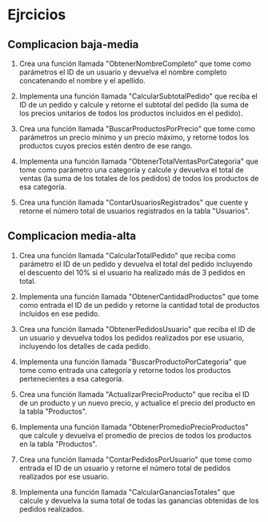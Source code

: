 # Ejrcicios
## Complicacion baja-media
1. Crea una función llamada "ObtenerNombreCompleto" que tome como parámetros el ID de un usuario y devuelva el nombre completo concatenando el nombre y el apellido.

2. Implementa una función llamada "CalcularSubtotalPedido" que reciba el ID de un pedido y calcule y retorne el subtotal del pedido (la suma de los precios unitarios de todos los productos incluidos en el pedido).

3. Crea una función llamada "BuscarProductosPorPrecio" que tome como parámetros un precio mínimo y un precio máximo, y retorne todos los productos cuyos precios estén dentro de ese rango.

4. Implementa una función llamada "ObtenerTotalVentasPorCategoria" que tome como parámetro una categoría y calcule y devuelva el total de ventas (la suma de los totales de los pedidos) de todos los productos de esa categoría.

5. Crea una función llamada "ContarUsuariosRegistrados" que cuente y retorne el número total de usuarios registrados en la tabla "Usuarios".

## Complicacion media-alta
1. Crea una función llamada "CalcularTotalPedido" que reciba como parámetro el ID de un pedido y devuelva el total del pedido incluyendo el descuento del 10% si el usuario ha realizado más de 3 pedidos en total.

2. Implementa una función llamada "ObtenerCantidadProductos" que tome como entrada el ID de un pedido y retorne la cantidad total de productos incluidos en ese pedido.

3. Crea una función llamada "ObtenerPedidosUsuario" que reciba el ID de un usuario y devuelva todos los pedidos realizados por ese usuario, incluyendo los detalles de cada pedido.

4. Implementa una función llamada "BuscarProductoPorCategoria" que tome como entrada una categoría y retorne todos los productos pertenecientes a esa categoría.

5. Crea una función llamada "ActualizarPrecioProducto" que reciba el ID de un producto y un nuevo precio, y actualice el precio del producto en la tabla "Productos".

6. Implementa una función llamada "ObtenerPromedioPrecioProductos" que calcule y devuelva el promedio de precios de todos los productos en la tabla "Productos".

7. Crea una función llamada "ContarPedidosPorUsuario" que tome como entrada el ID de un usuario y retorne el número total de pedidos realizados por ese usuario.

8. Implementa una función llamada "CalcularGananciasTotales" que calcule y devuelva la suma total de todas las ganancias obtenidas de los pedidos realizados.